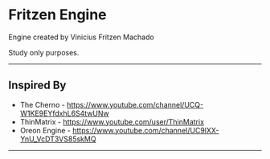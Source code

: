 Fritzen Engine
===============

Engine created by Vinicius Fritzen Machado

Study only purposes.

- - - -

Inspired By
---------------

* The Cherno - https://www.youtube.com/channel/UCQ-W1KE9EYfdxhL6S4twUNw
* ThinMatrix - https://www.youtube.com/user/ThinMatrix
* Oreon Engine - https://www.youtube.com/channel/UC9lXX-YnU_VcDT3VS85skMQ


- - - -